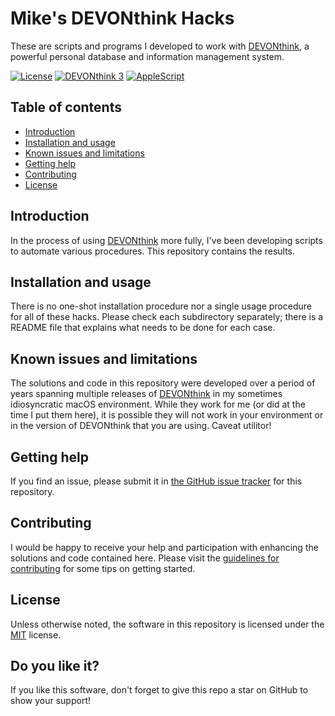 # Mike's DEVONthink Hacks

These are scripts and programs I developed to work with [DEVONthink](https://www.devontechnologies.com/apps/devonthink), a powerful personal database and information management system.

[![License](https://img.shields.io/badge/MIT-purple.svg?style=flat-square)](https://github.com/mhucka/devonthink-hacks/LICENSE.html)
[![DEVONthink&nbsp;3](https://img.shields.io/badge/DEVONthink%203-blue.svg?style=flat-square)](https://www.devontechnologies.com/apps/devonthink)
[![AppleScript](https://img.shields.io/badge/AppleScript-green.svg?style=flat-square)](https://developer.apple.com/library/archive/documentation/AppleScript/Conceptual/AppleScriptLangGuide/introduction/ASLR_intro.html)


Table of contents
-----------------

* [Introduction](#introduction)
* [Installation and usage](#installation-and-usage)
* [Known issues and limitations](#known-issues-and-limitations)
* [Getting help](#getting-help)
* [Contributing](#contributing)
* [License](#license)


## Introduction

In the process of using [DEVONthink](https://www.devontechnologies.com/apps/devonthink) more fully, I've been developing scripts to automate various procedures. This repository contains the results.


## Installation and usage

There is no one-shot installation procedure nor a single usage procedure for all of these hacks. Please check each subdirectory separately; there is a README file that explains what needs to be done for each case.


## Known issues and limitations

The solutions and code in this repository were developed over a period of years spanning multiple releases of [DEVONthink](https://www.devontechnologies.com/apps/devonthink) in my sometimes idiosyncratic macOS environment. While they work for me (or did at the time I put them here), it is possible they will not work in your environment or in the version of DEVONthink that you are using. Caveat utilitor!


## Getting help

If you find an issue, please submit it in [the GitHub issue tracker](https://github.com/mhucka/devonthink-hacks/issues) for this repository.


## Contributing

I would be happy to receive your help and participation with enhancing the solutions and code contained here.  Please visit the [guidelines for contributing](CONTRIBUTING.md) for some tips on getting started.


## License

Unless otherwise noted, the software in this repository is licensed under the [MIT](https://choosealicense.com/licenses/mit) license.


## Do you like it?

If you like this software, don't forget to give this repo a star on GitHub to show your support!
